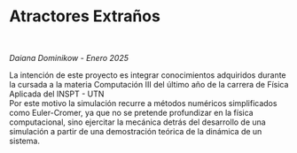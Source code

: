 <h1>Atractores Extraños</h1><br>

<i>Daiana Dominikow - Enero 2025</i><br>

La intención de este proyecto es integrar conocimientos adquiridos durante la cursada a la materia Computación III del último año de la carrera de Física Aplicada del INSPT - UTN<br>
Por este motivo la simulación recurre a métodos numéricos simplificados como Euler-Cromer, ya que no se pretende profundizar en la física computacional, sino ejercitar la mecánica detrás del desarrollo de una simulación a partir de una demostración teórica de la dinámica de un sistema.